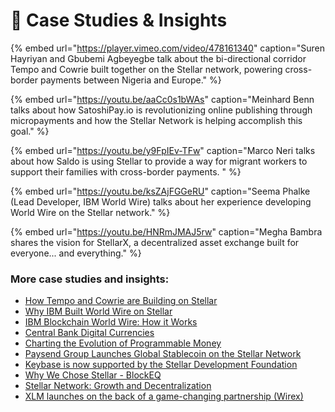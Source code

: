 # 📜 Case Studies & Insights

{% embed url="https://player.vimeo.com/video/478161340" caption="Suren Hayriyan and Gbubemi Agbeyegbe talk about the bi-directional corridor Tempo and Cowrie built together on the Stellar network, powering cross-border payments between Nigeria and Europe." %}

{% embed url="https://youtu.be/aaCc0s1bWAs" caption="Meinhard Benn talks about how SatoshiPay.io is revolutionizing online publishing through micropayments and how the Stellar Network is helping accomplish this goal." %}

{% embed url="https://youtu.be/y9FpIEv-TFw" caption="Marco Neri talks about how Saldo is using Stellar to provide a way for migrant workers to support their families with cross-border payments. " %}

{% embed url="https://youtu.be/ksZAjFGGeRU" caption="Seema Phalke \(Lead Developer, IBM World Wire\) talks about her experience developing World Wire on the Stellar network." %}

{% embed url="https://youtu.be/HNRmJMAJ5rw" caption="Megha Bambra shares the vision for StellarX, a decentralized asset exchange built for everyone... and everything." %}

### More case studies and insights: 

* [How Tempo and Cowrie are Building on Stellar](https://stellar-org.webflow.io/case-studies/how-tempo-and-cowrie-are-building-on-stellar)
* [Why IBM Built World Wire on Stellar](https://youtu.be/GtQY8Jfa4NA)
* [IBM Blockchain World Wire: How it Works](https://youtu.be/fXgwpfvDm5E)
* [Central Bank Digital Currencies](http://thinktank.omfif.org/ibm)
* [Charting the Evolution of Programmable Money](https://www.ibm.com/thought-leadership/institute-business-value/report/programmoneyevo)
* [Paysend Group Launches Global Stablecoin on the Stellar Network](https://pressroom.journolink.com/paysend/release/paysend_group_launches_global_stablecoin_on_the_stellar_network_5007?)
* [Keybase is now supported by the Stellar Development Foundation](https://keybase.io/blog/keybase-stellar)
* [Why We Chose Stellar - BlockEQ](https://medium.com/@blockeq/why-we-chose-stellar-e5b9966c63b7)
* [Stellar Network: Growth and Decentralization](https://medium.com/@SatoshiPay/stellar-network-growth-and-decentralisation-e99c52ade798)
* [XLM launches on the back of a game-changing partnership \(Wirex\)](https://wirexapp.com/blog/post/xlm-launches-on-the-back-of-a-game-changing-partnership-0150)

